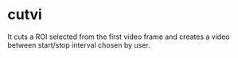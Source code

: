 # cutvi
It cuts a ROI selected from the first video frame and creates a video between start/stop interval chosen by user.
